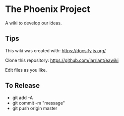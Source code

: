 # The Phoenix Project

A wiki to develop our ideas.

## Tips

This wiki was created with: https://docsify.js.org/

Clone this repository: https://github.com/larriant/eawiki

Edit files as you like.

## To Release
* git add -A
* git commit -m "message"
* git push origin master